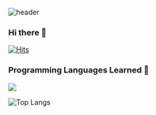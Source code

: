![header](https://capsule-render.vercel.app/api?type=wave&color=auto&height=300&section=header&text=Welcome%20To%20My%20GitHub&fontSize=70)

### Hi there 👋

[![Hits](https://hits.seeyoufarm.com/api/count/incr/badge.svg?url=https%3A%2F%2Fgithub.com%2F1eewookon%2Fhit-counter)](https://hits.seeyoufarm.com)      
### Programming Languages Learned 🌱   
<img src="https://img.shields.io/badge/JAVA-007396?style=for-the-badge&logo=java&logoColor=black">      

![Top Langs](https://github-readme-stats.vercel.app/api/top-langs/?username=1eewookon&layout=compact)

<!--
**1eewookon/1eewookon** is a ✨ _special_ ✨ repository because its `README.md` (this file) appears on your GitHub profile.

Here are some ideas to get you started:

- 🔭 I’m currently working on ...
- 🌱 I’m currently learning ...
- 👯 I’m looking to collaborate on ...
- 🤔 I’m looking for help with ...
- 💬 Ask me about ...
- 📫 How to reach me: ...
- 😄 Pronouns: ...
- ⚡ Fun fact: ...
-->
